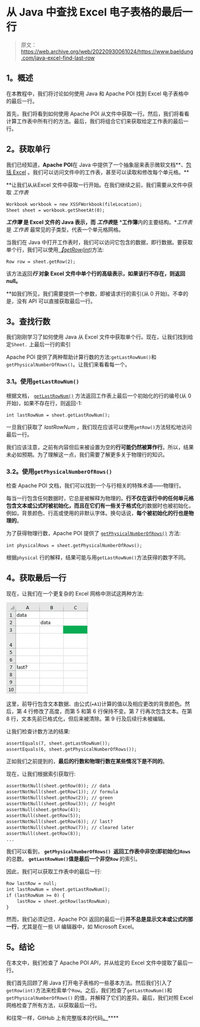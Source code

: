 # 从 Java 中查找 Excel 电子表格的最后一行

> 原文：<https://web.archive.org/web/20220930061024/https://www.baeldung.com/java-excel-find-last-row>

## **1。概述**

在本教程中，我们将讨论如何使用 Java 和 Apache POI 找到 Excel 电子表格中的最后一行。

首先，我们将看到如何使用 Apache POI 从文件中获取一行。然后，我们将看看计算工作表中所有行的方法。最后，我们将组合它们来获取给定工作表的最后一行。

## **2。获取单行**

我们已经知道，****Apache POI****在 Java 中提供了一个抽象层来表示微软文档**、[包括 Excel](/web/20221208143832/https://www.baeldung.com/java-microsoft-excel) 。我们可以访问文件中的工作表，甚至可以读取和修改每个单元格。**

 **让我们从从Excel 文件中获取一行开始。在我们继续之前，我们需要从文件中获取 *工作表*

```
Workbook workbook = new XSSFWorkbook(fileLocation);
Sheet sheet = workbook.getSheetAt(0);
```

***工作簿*** **是 Excel 文件的 Java 表示，而** ***工作表*是** ***工作簿**内的主要结构。**工作表* 是 *工作表* 最常见的子类型，代表一个单元格网格。

当我们在 Java 中打开工作表时，我们可以访问它包含的数据，即行数据。要获取单个行，我们可以使用[*【getRow(int)*](https://web.archive.org/web/20221208143832/https://poi.apache.org/apidocs/dev/org/apache/poi/ss/usermodel/Sheet.html#getRow-int-)方法:

```
Row row = sheet.getRow(2);
```

该方法返回*****行*** **对象 Excel 文件**中单个行的高级表示，如果该行不存在，则返回 null。**

 **如我们所见，我们需要提供一个参数，即被请求行的索引(从 0 开始)。不幸的是，没有 API 可以直接获取最后一行。

## **3。查找行数**

我们刚刚学习了如何使用 Java 从 Excel 文件中获取单个行。现在，让我们找到给定`Sheet.` 上最后一行的索引

Apache POI 提供了两种帮助计算行数的方法:`getLastRowNum()`和`getPhysicalNumberOfRows()`。让我们来看看每一个。

### **3.1。使用`getLastRowNum()`**

根据文档， [`getLastRowNum()`](https://web.archive.org/web/20221208143832/https://poi.apache.org/apidocs/dev/org/apache/poi/ss/usermodel/Sheet.html#getLastRowNum--) 方法返回工作表上最后一个初始化的行的编号(从 0 开始)，如果不存在行，则返回-1:

```
int lastRowNum = sheet.getLastRowNum();
```

一旦我们获取了 *lastRowNum* ，我们现在应该可以使用`getRow()`方法轻松地访问最后一行。

我们应该注意，之前有内容但后来被设置为空的**行可能仍然被算作行**。所以，结果未必如预期。为了理解这一点，我们需要了解更多关于物理行的知识。

### **3.2。使用`getPhysicalNumberOfRows()`**

检查 Apache POI 文档，我们可以找到一个与行相关的特殊术语——物理行。

每当一行包含任何数据时，它总是被解释为物理的。**行不仅在该行中的任何单元格包含文本或公式时被初始化，而且在它们有一些关于格式化**的数据时也被初始化，例如，背景颜色、行高或使用的非默认字体。换句话说，**每个被初始化的行也是物理的**。

为了获得物理行数，Apache POI 提供了 [`getPhysicalNumberOfRows()`](https://web.archive.org/web/20221208143832/https://poi.apache.org/apidocs/dev/org/apache/poi/ss/usermodel/Sheet.html#getPhysicalNumberOfRows--) 方法:

`int physicalRows = sheet.getPhysicalNumberOfRows();`

根据`physical` 行的解释，结果可能与用`getLastRowNum()`方法获得的数字不同。

## **4。获取最后一行**

现在，让我们在一个更复杂的 Excel 网格中测试这两种方法:

[![baeldung lastrow](img/905a38669774507157ac85bebead8d63.png)](/web/20221208143832/https://www.baeldung.com/wp-content/uploads/2022/03/baeldung-lastrow.jpg)

这里，前导行包含文本数据、由公式(`=A1`)计算的值以及相应更改的背景颜色。然后，第 4 行修改了高度，而第 5 和第 6 行保持不变。第 7 行再次包含文本。在第 8 行，文本先前已格式化，但后来被清除。第 9 行及后续行未被编辑。

让我们检查计数方法的结果:

```
assertEquals(7, sheet.getLastRowNum());
assertEquals(6, sheet.getPhysicalNumberOfRows());
```

正如我们之前提到的，**最后的行数和物理行数在某些情况下是不同的**。

现在，让我们根据索引获取行:

```
assertNotNull(sheet.getRow(0)); // data
assertNotNull(sheet.getRow(1)); // formula
assertNotNull(sheet.getRow(2)); // green
assertNotNull(sheet.getRow(3)); // height
assertNull(sheet.getRow(4));
assertNull(sheet.getRow(5));
assertNotNull(sheet.getRow(6)); // last?
assertNotNull(sheet.getRow(7)); // cleared later
assertNull(sheet.getRow(8));
...
```

我们可以看到， **`getPhysicalNumberOfRows() `返回工作表中非空(即初始化)`Rows`** 的总数。 **`getLastRowNum()`值是最后一个非空`Row`** 的索引。

因此，我们可以获取工作表中的最后一行:

```
Row lastRow = null;
int lastRowNum = sheet.getLastRowNum();
if (lastRowNum >= 0) {
    lastRow = sheet.getRow(lastRowNum);
}
```

然而，我们必须记住，Apache POI 返回的最后一行**并不总是显示文本或公式的那一行**，尤其是在一些 UI 编辑器中，如 Microsoft Excel。

## **5。结论**

在本文中，我们检查了 Apache POI API，并从给定的 Excel 文件中提取了最后一行。

我们首先回顾了用 Java 打开电子表格的一些基本方法。然后我们引入了`getRow(int)`方法来检索单个`Row`。之后，我们检查了`getLastRowNum()`和`getPhysicalNumberOfRows()` 的值，并解释了它们的差异。最后，我们对照 Excel 网格检查了所有方法，以获取最后一行。

和往常一样，GitHub 上有完整版本的代码[。](https://web.archive.org/web/20221208143832/https://github.com/eugenp/tutorials/tree/master/apache-poi-2)****